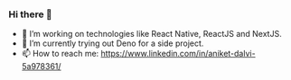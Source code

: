 ### Hi there 👋

- 🔭 I’m working on technologies like React Native, ReactJS and NextJS.
- 🌱 I’m currently trying out Deno for a side project.
- 📫 How to reach me: https://www.linkedin.com/in/aniket-dalvi-5a978361/
<!--
**aniket-dalvi/aniket-dalvi** is a ✨ _special_ ✨ repository because its `README.md` (this file) appears on your GitHub profile.

Here are some ideas to get you started:

- 🔭 I’m currently working on ...
- 🌱 I’m currently learning ...
- 👯 I’m looking to collaborate on ...
- 🤔 I’m looking for help with ...
- 💬 Ask me about ...
- 📫 How to reach me: ...
- 😄 Pronouns: ...
- ⚡ Fun fact: ...
-->
